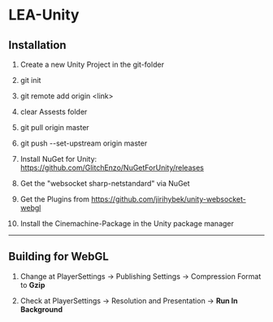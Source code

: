 # LEA-Unity

## Installation
1. Create a new Unity Project in the git-folder
   
2. git init
   
3. git remote add origin \<link\>

4. clear Assests folder 
   
5. git pull origin master
   
6. git push --set-upstream origin master

7. Install NuGet for Unity: https://github.com/GlitchEnzo/NuGetForUnity/releases

8. Get the "websocket sharp-netstandard" via NuGet

9. Get the Plugins from https://github.com/jirihybek/unity-websocket-webgl

10. Install the Cinemachine-Package in the Unity package manager

---

## Building for WebGL
1. Change at PlayerSettings -> Publishing Settings -> Compression Format to __Gzip__

2. Check at PlayerSettings -> Resolution and Presentation -> __Run In Background__